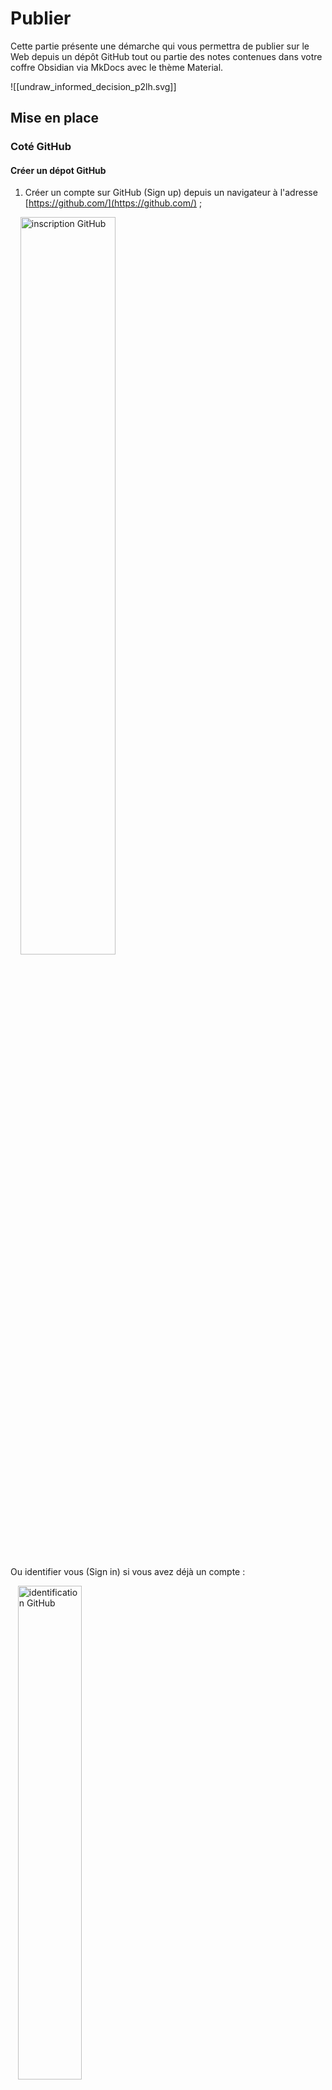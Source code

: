 # Publier

Cette partie présente une démarche qui vous permettra de publier sur le Web depuis un dépôt GitHub tout ou partie des notes contenues dans votre coffre Obsidian via MkDocs avec le thème Material.

![[undraw_informed_decision_p2lh.svg]]

## Mise en place
### Coté GitHub

#### Créer un dépot GitHub

1. Créer un compte sur GitHub (Sign up) depuis un navigateur à l'adresse [https://github.com/](https://github.com/) ;

    <img class="center" src="https://ericecmorlaix.github.io/img/GitHub00a.png" width=55% alt="inscription GitHub">
 
Ou identifier vous (Sign in) si vous avez déjà un compte :

   <img class="center" src="https://ericecmorlaix.github.io/img/GitHub00b.png" width=45% alt="identification GitHub" >

2. **Créer** un nouveau dépôt GitHub à partir du modèle [simple_template_obsidian_mkdocs](https://github.com/ericECmorlaix/simple_template_obsidian_mkdocs)  en cliquant sur le bouton "==Use this template==" ou tout simplement en cliquant sur [ce lien](https://github.com/ericECmorlaix/simple_template_obsidian_mkdocs/generate) ;

![[Use_this_template.png]]

3. **Donner** un nom à votre dépôt public sachant que par défaut vos notes seront publiées à une adresse au format <https://votre-pseudo-github.github.io/nom-depot/> :
	- **ajouter** une description ;
	-  **ne copier que** la branche `main` du dépôt template ;
	- enfin cliquer sur le bouton "==Create repository from template==".
 
 >[!success] Voilà, vous faites maintenant parti d'un autre [réseau social mondial celui des développeurs de code](https://medium.com/coding-days/focus-sur-github-le-r%C3%A9seau-social-des-d%C3%A9veloppeurs-165a2978ea9e)...  

#### Modifier le fichier `README.md`  

> Le fichier `README` est la vitrine de votre dépôt GitHub, il a pour extension `.md` pour [**MarkDown**](https://fr.wikipedia.org/wiki/Markdown), qui, à quelques spécificités près, est le même que celui que vous utilisez pour rédiger vos `notes.md` dans Obsidian qui seront bientôt aussi vos futures pages web. 
 
4. **Cliquer** sur le crayon pour ouvrir le fichier `README.md`dans l'éditeur en ligne :
 <img class="center" src="https://ericecmorlaix.github.io/img/GitHub02bis.png" alt="editer README" width=75%>
  
5. **Modifier** son contenu en utilisant la syntaxe [MarkDown à la sauce GitHub](https://guides.github.com/features/mastering-markdown/) :
<img class="center" src="https://ericecmorlaix.github.io/img/GitHub03bis.png" alt="modifier README" width=75%>

> l'onglet `Preview` permet de visualiser le résultat avant sa publication...

6. **Publier** la nouvelle version du fichier `README.md` en décrivant vos modifications dans un message et puis en cliquant sur le bouton `Commit changes` :
<img class="center" src="https://ericecmorlaix.github.io/img/GitHub04bis.png" alt="publier README" width=75%>

> [!success] **Waouh !** vous venez de faire votre premier [**Commit**](https://fr.wikipedia.org/wiki/Commit) **!**

> [!note] Remarque
> Nous allons bientôt voir que nous aurions tout aussi bien pu éditer ce fichier `README.md` dans Obsidian mais, cependant, cela se limitera aux fichiers ayant l'extension `.md`.
> Il est donc intéressant de savoir faire cela directement dans GitHub pour éditer depuis n'importe quel navigateur les fichiers MarkDown mais aussi d'autres...

#### Déployer votre site

> [!success] Normalement, le "bot" de GitHub doit avoir généré à partir de votre branche `main`, une seconde branche nommée `gh-pages` :
><img class="center" src="https://ericecmorlaix.github.io/img/GitHub07bis.png" alt="branche" width=40%>

7. **Cliquer** sur les onglets `Settings` (1) puis `Pages` (2), **sélectionner** la branche `gh-pages` (3) enfin **cliquer** sur le bouton `Save` (4) :
 <img class="center" src="https://ericecmorlaix.github.io/img/GitHub08bis.png" alt="Déploiement" width=90%>

> [!success]  Au bout d'un moment, si tout se passe bien, votre site devrait être visible sur le web à une adresse au format <https://votre-pseudo-github.github.io/nom-depot/>...

#### Configurer votre site

Les fichiers de configuration du site `mkdocs.yml` et `ci.yml` sont écrits en [YAML](https://fr.wikipedia.org/wiki/YAML), un langage avec une syntaxe la plus lisible possible par des humains pour représenter des données. Obsidian ne permet pas d'éditer ces fichiers...

8. **Modifier** dans GitHub ces fichiers de configuration pour les personnaliser :
- Sauf à vouloir ajouter de nouvelles fonctionnalités, le fichier [`CI.yml`](https://ericecmorlaix.github.io/adn-Tutoriel_site_web/Yaml/#le-fichier-ciyml) peut rester inchangé ;
- En revanche, il sera nécessaire de modifier le fichier `mkdocs.yml` en s'aidant des explications laissées en commentaires ou encore de celles ce [tutoriel de configuration d'un site web avec MkDocs](https://ericecmorlaix.github.io/adn-Tutoriel_site_web/Yaml/#le-fichier-mkdocsyml)

#### Personnaliser les pages de votre site

Le texte en MarkDown de la page `index.md` du dossier `/docs` devient la page d'accueil en HTML de votre site.

Les dossiers présents dans `/docs` apparaissent comme sections principales de la barre de navigation. De même pour le titre de niveau 1 `# Accueil` écrit au début du fichier `index.md`.

Chaque note, `fichier.md` écrit en MarkDown, devient une nouvelle page du site dans leur section respective. Les noms de ces fichiers sont visibles dans la barre d'URL. Les titres et sous-titres de la table des matières apparaissent dans des sous-sections d'un menu secondaire.

> En l'absence de titre de niveau 1 au début d'une note, c'est le nom du fichier qui apparaitra en tête de la sous-section.

Il est donc préférable d'attribuer aux dossiers et fichiers des noms significatifs, sans caractère accentué ni espace et, de même que pour les titres et sous-titres, le mieux est de les choisir courts. 

> Ce nommage automatique peut-être modifié en définissant manuellement la rubrique `nav` dans le fichier `mkdocs.yml`, ce qui devient cependant vite fastidieux...

> [!note] Toutes ces fichiers en MarkDown, futures page de votre site, sont éditables soit directement dans GitHub ou soit dans Obsidian...

9. **Générer** une [clé d'identification sur GitHub](https://docs.github.com/en/authentication/keeping-your-account-and-data-secure/creating-a-personal-access-token)  pour paramétrer la synchronisation avec Obsidian sur votre iPad :
	- **Renseigner** les champs :
		- `Note` = préciser à quel usage est destinée votre clé pour l'identifier par la suite ;
		- `Expiration` = choisir `Custom` puis une date allant jusque la fin de l'année scolaire par exemple ;
		- `Select scope` = cocher `repo`, `admin:repo_hook`,  `gist` ;
	- **Cliquer** sur le bouton "==Generate token==" ;
	- **Copier** le code de votre clé pour pouvoir la réutiliser car elle ne sera plus visible ensuite...


### Coté Obsidian sur iPad
10. Dans Obsidian, **Ouvrir** ou **Créer** un coffre ;
1. **Créer** un nouveau dossier nommé `Site` pour recevoir le contenu cloné de votre dépôt GitHub ;
1. **Installer** puis **Activer** le module complémentaire ["==Obsidian Git=="](https://github.com/denolehov/obsidian-git) ;
1. Depuis la palette de commande, **saisir** le mot `Init` puis **choisir** `Obsidian Git: Initialize a new repo` ;
1. Dans les options d'"==Obsidian Git==", **renseigner** les champs :
	- `Username on your git`  =  saisir votre pseudo GitHub ;
	- `Personal access token` = copier/coller la clé d'identification que vous venez de créer ;
	- `Author name for commit`  = saisir votre pseudo GitHub ;
	- `Author email for commit`  =  saisir votre email GitHub ;
	- `Custom base path` = `Site` par exemple,  si vous ne souhaitez pas que tous les dossiers et fichiers de votre dépôt se retrouvent à la racine de votre coffre ;
1. Depuis la palette de commande, **saisir** le mot `Clone` puis **choisir** `Obsidian Git: Clone an existing remote repo` et suivre les instructions :
	- `Enter remote URL` = L'adresse de votre dépôt GitHub à cloner ;
	- `Enter directory for clone` = `Site` ;
1. ==**Redémarrer** Obsidian ;==
1. **Editer** le fichier MarkDown `index.md` du dossier `/docs` pour qu'il produise la page d'accueil en HTML que vous souhaitez pour votre site.
1. **Glisser/déposer** toutes les notes que vous souhaitez publier et leurs pièces jointes dans le dossier `docs` ;
1. Depuis la palette de commande, **saisir** le mot `Source` puis **choisir** `Obsidian Git: Open source control view` ;
<img class="center" src="https://ericecmorlaix.github.io/adn-Tutoriel_Obsidian/assets/source_control_view.jpg" alt="source_control_view" width=60%>
1. Appuyer sur les `+` (1) en face des fichiers pour ajouter les modifications que vous voulez publier à ce stade.
1. **Commiter** (2) puis **pousser** (3) les changements depuis Obsidian vers GitHub ;
1. GitHub Action va alors prendre en charge automatiquement la conversion de vos fichiers MarkDown d'Obsidian vers [MkDocs](https://www.mkdocs.org/) avec le thème [Material](https://squidfunk.github.io/mkdocs-material/) pour générer les fichiers au format HTML de votre site Web dans une branche `gh-page` ;

>[!success] Au bout d'un moment, si tout se passe bien, votre site devrait être visible sur le web à l'adresse <https://votre-pseudo-github.github.io/nom-depot/> avec vos dernières modifications.
><img class="center" src="https://ericecmorlaix.github.io/adn-Tutoriel_Obsidian/assets/GitHub_Pages_Active.png" alt="GitHub_Pages_Active" width=40%>


23. Si cela ne fonctionne vraiment pas pour vous, ouvrez une [issue](https://github.com/ericECmorlaix/simple_template_obsidian_mkdocs/issues/new/choose) et expliquez moi votre problème...


### Coté Obsidian sur PC Windows

10. Installer si ce n'est pas déjà fait [git for windows](https://gitforwindows.org/)
<img class="center" src="https://github.com/gitobsidiantutorial/obsidian-git-tut-windows/raw/main/attachments/Pasted%20image%2020210325185111.png" alt="GitHub_Pages_Active" width=70%>
> Assurez vous de permettre à Obsidian (3rd-party software) d'utiliser Git en ligne de commande...
1. Dans Obsidian, **Ouvrir** ou **Créer** un coffre ;
1. **Créer** un nouveau dossier nommé `Site` pour recevoir le contenu cloné de votre dépôt GitHub ;
1. **Installer** puis **Activer** le module complémentaire ["==Obsidian Git=="](https://github.com/denolehov/obsidian-git) ;
1. Depuis la palette de commande, **saisir** le mot `Init` puis **choisir** `Obsidian Git: Initialize a new repo` ;
1. Dans les options d'"==Obsidian Git==", **renseigner** les champs :
	- *???* `Username on your git`  =  saisir votre pseudo GitHub ; *sauf si déjà défini globalement ???*
	- *???*`Personal access token` = copier/coller la clé d'identification que vous venez de créer ; *sauf si déjà défini globalement ???*
	- `Author name for commit`  = saisir votre pseudo GitHub ;
	- `Author email for commit`  =  saisir votre email GitHub ;
	- `Custom base path` = `Site` par exemple,  si vous ne souhaitez pas que tous les dossiers et fichiers de votre dépôt se retrouvent à la racine de votre coffre ;
1. Depuis la palette de commande, **saisir** le mot `Clone` puis **choisir** `Obsidian Git: Clone an existing remote repo` et suivre les instructions :
	- `Enter remote URL` = L'adresse de votre dépôt GitHub à cloner ;
	- `Enter directory for clone` = `Site` ;
1. ==**Redémarrer** Obsidian ;==
1. **Editer** le fichier MarkDown `index.md` du dossier `/docs` pour qu'il produise la page d'accueil en HTML que vous souhaitez pour votre site.
1. **Glisser/déposer** toutes les notes que vous souhaitez publier et leurs pièces jointes dans le dossier `docs` ;
1. Depuis la palette de commande, **saisir** le mot `Source` puis **choisir** `Obsidian Git: Open source control view` ;
<img class="center" src="https://ericecmorlaix.github.io/adn-Tutoriel_Obsidian/assets/source_control_view.jpg" alt="source_control_view" width=50%>
1. Appuyer sur les `+`  en face des fichiers ou :luc_plus_circle: (1) pour ajouter les modifications que vous voulez publier à ce stade.
1. **Commiter** :obs_checkmark: (2) puis **pousser** :luc_share: (3) les changements depuis Obsidian vers GitHub ;
1. GitHub Action va alors prendre en charge automatiquement la conversion de vos fichiers MarkDown d'Obsidian vers [MkDocs](https://www.mkdocs.org/) avec le thème [Material](https://squidfunk.github.io/mkdocs-material/) pour générer les fichiers au format HTML de votre site Web dans une branche `gh-page` ;

>[!success] Au bout d'un moment, si tout se passe bien, votre site devrait être visible sur le web à l'adresse <https://votre-pseudo-github.github.io/nom-depot/> avec vos dernières modifications.
><img class="center" src="https://ericecmorlaix.github.io/adn-Tutoriel_Obsidian/assets/GitHub_Pages_Active.png" alt="GitHub_Pages_Active" width=30%>

24. Si cela ne fonctionne vraiment pas pour vous, ouvrez une [issue](https://github.com/ericECmorlaix/simple_template_obsidian_mkdocs/issues/new/choose) et expliquez moi votre problème...

![[undraw_taking_notes_re_bnaf.svg]]

## Autres projets à regarder

- <https://github.com/ObsidianPublisher/obsidian-mkdocs-publisher-template> La solution de [Lisandra Simonetti](https://github.com/Lisandra-dev), beaucoup plus évoluée et associée à un plugin d'Obsidian.
- <https://github.com/mr-karan/notes>
- <https://github.com/jimbrig/obsidian_published>
- <https://github.com/Jackiexiao/foam-mkdocs-template>
- <https://github.com/foambubble/foam-template>
- <https://sarthaknarayan.tech/projects/obsidian-publish-github-action/>
- <https://github.com/mathieudutour/gatsby-digital-garden>
- <https://github.com/TuanManhCao/digital-garden>
- <https://forum.obsidian.md/t/my-obsidian-mkdocs-workflow/24424> | <https://tarekshehata.github.io/alkashi/>
-->